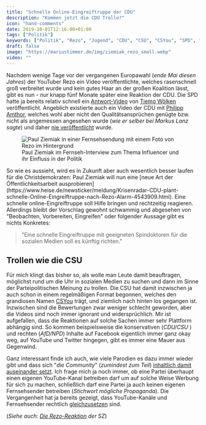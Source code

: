 ```yaml
---
title: "Schnelle Online-Eingreiftruppe der CDU"
description: "Kommen jetzt die CDU Trolle?"
icon: "hand-comments"
date: 2019-10-01T12:16:00+01:00
tags: ["Politik"]
keywords: ["Politik", "Rezo", "Jugend", "CDU", "CSU", "CSYou", "SPD", "NPD", "AfD", "Paul Ziemiak", "Ziemiak", "Philipp Amthor", "Tiemo Wölken", "Amthor", "YouTube", "Video", "Social Media", "Soziale Medien", "Trolle"]
draft: false
image: "https://mariustimmer.de/img/ziemiak_rezo_small.webp"
video: ""
---
```


Nachdem wenige Tage vor der vergangenen Europawahl (_ende Mai diesen Jahres_) der YouTuber Rezo ein Video veröffentlichte, welches rasenschnell groß verbreitet wurde und kein gutes Haar an der großen Koalition lässt, gibt es nun - _nur_ knapp fünf Monate später eine Reaktion der CDU. Die SPD hatte ja bereits relativ schnell ein [Antwort-Video](https://www.youtube.com/watch?v=79d9X16w8zc) von [Tiemo Wölken](https://twitter.com/woelken) veröffentlicht. Angeblich existierte auch ein Video der CDU mit [Philipp Amthor](https://de.wikipedia.org/wiki/Philipp_Amthor), welches wohl aber nicht den Qualitätsansprüchen genügte bzw. nicht als angemessen angesehen wurde (_wie er selber bei Markus Lanz sagte_) und daher [nie veröffentlicht](https://www.youtube.com/watch?v=KGuKAHX5-_k) wurde.

<figure role="group" class="right col3">
    <img
        alt="Paul Ziemiak in einer Fernsehsendung mit einem Foto von Rezo im Hintergrund"
        srcset="/img/ziemiak_rezo_small.webp 480w,
                /img/ziemiak_rezo.webp       940w"
        src="/img/ziemiak_rezo.webp"
        />
    <figcaption>Paul Ziemiak im Fernseh-Interview zum Thema Influencer und ihr Einfluss in der Politik</figcaption>
</figure>
So wie es aussieht, wird es in Zukunft aber auch wesentlich besser laufen für die Christdemokraten: Paul Ziemiak will nun eine [neue Art der Öffentlichkeitsarbeit ausprobieren](https://www.heise.de/newsticker/meldung/Krisenradar-CDU-plant-schnelle-Online-Eingreiftruppe-nach-Rezo-Alarm-4543909.html). Eine schnelle online-Eingreiftruppe soll Hilfe bringen und rechtzeitig reagieren. Allerdings bleibt der Vorschlag gewohnt schwammig und abgesehen von "Beobachten, Vorbereiten, Eingreifen" oder folgender Aussage gibt es nichts Konkretes:

> "Eine schnelle Eingreiftruppe mit geeigneten Spindoktoren für die sozialen Medien soll es künftig richten."


Trollen wie die CSU
-------------------
Für mich klingt das bisher so, als wolle man Leute damit beauftragen, möglichst rund um die Uhr in sozialen Medien zu suchen und dann im Sinne der Parteipolitischen Meinung zu trollen. Die CSU hat damit inzwischen ja auch schon in einem regelmäßigen Format begonnen, welches den grandiosen Namen [CSYou](https://www.youtube.com/watch?v=jY9hBIiKL6M) trägt, und ziemlich nach hinten los gegangen ist. Inzwischen sind die Bewertungen zwar weniger schlecht geworden, aber die Videos sind noch immer ignorant und widersprüchlich. Mir ist aufgefallen, dass die Reaktionen auf solche Sachen immer sehr Plattform abhängig sind. So kommen beispielsweise die konservativen (_CDU/CSU_ ) und rechten (_AfD/NPD_) Inhalte auf Facebook eigentlich immer ganz okay weg, auf YouTube und Twitter hingegen, gibt es immer eine Mauer aus Gegenwind.

Ganz interessant finde ich auch, wie viele Parodien es dazu immer wieder gibt und dass sich "_die Community_" (_zumindest zum Teil_) [inhaltlich damit auseinander setzt](https://www.youtube.com/watch?v=YskxKqa8wK8). Ich frage mich ja noch immer, ob eine Partei überhaupt einen eigenen YouTube-Kanal betreiben darf um auf solche Weise Werbung für sich zu machen, schließlich darf eine Partei ja auch keinen eigenen Fernsehsender betreiben (_Stichwort mögliche Propaganda_). Die Vergangenheit hat ja bereits gezeigt, dass YouTube-Kanäle und Fernsehsender rechtlich [gleichzusetzen](https://www.wiwo.de/unternehmen/it/nrw-medienwaechter-ist-die-meinungsmacht-von-youtube-zu-gross/24154152.html) sind.


(_Siehe auch: [Die Rezo-Reaktion](https://www.sueddeutsche.de/politik/nach-fall-rezo-ziemiak-will-newsroom-einfuehren-und-arbeitsablaeufe-in-cdu-zentrale-aendern-1.4622154) der SZ_)

